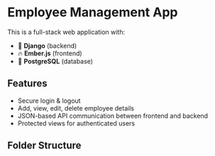 
# Employee Management App

This is a full-stack web application with:

- 🧠 **Django** (backend)
- 🔥 **Ember.js** (frontend)
- 🐘 **PostgreSQL** (database)

## Features
- Secure login & logout
- Add, view, edit, delete employee details
- JSON-based API communication between frontend and backend
- Protected views for authenticated users

## Folder Structure
